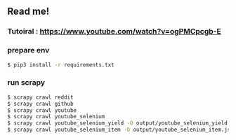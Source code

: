 ## Read me!

### Tutoiral : https://www.youtube.com/watch?v=ogPMCpcgb-E

### prepare env

```bash
$ pip3 install -r requirements.txt
```

### run scrapy

```bash
$ scrapy crawl reddit
$ scrapy crawl github
$ scrapy crawl youtube
$ scrapy crawl youtube_selenium
$ scrapy crawl youtube_selenium_yield -O output/youtube_selenium_yield.json
$ scrapy crawl youtube_selenium_item -O output/youtube_selenium_item.json
```
